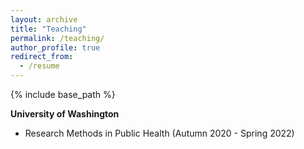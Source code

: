 ```yaml
---
layout: archive
title: "Teaching"
permalink: /teaching/
author_profile: true
redirect_from:
  - /resume
---
```


{% include base_path %}


**University of Washington**
* Research Methods in Public Health (Autumn 2020 - Spring 2022)
